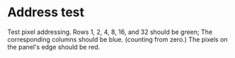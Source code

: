 # Address test

Test pixel addressing.  Rows 1, 2, 4, 8, 16, and 32 should be green;
The corresponding columns should be blue.  (counting from zero.)
The pixels on the panel's edge should be red.
